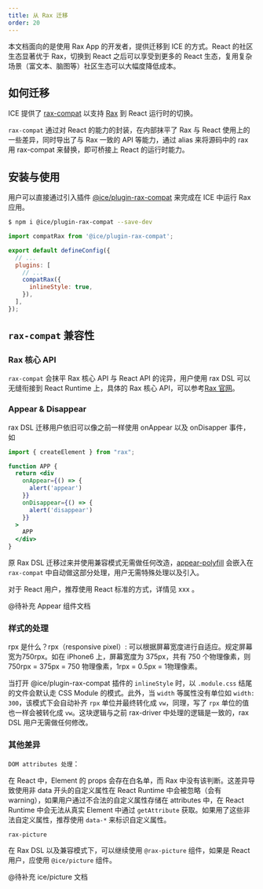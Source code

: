 ```yaml
---
title: 从 Rax 迁移
order: 20
---
```


本文档面向的是使用 Rax App 的开发者，提供迁移到 ICE 的方式。React 的社区生态显著优于 Rax，切换到 React 之后可以享受到更多的 React 生态，复用复杂场景（富文本、脑图等）社区生态可以大幅度降低成本。

## 如何迁移

ICE 提供了 [rax-compat](https://github.com/ice-lab/ice-next/tree/master/packages/rax-compat) 以支持 [Rax](https://github.com/alibaba/rax) 到 React 运行时的切换。

`rax-compat` 通过对 React 的能力的封装，在内部抹平了 Rax 与 React 使用上的一些差异，同时导出了与 Rax 一致的 API 等能力，通过 alias 来将源码中的 rax 用 rax-compat 来替换，即可桥接上 React 的运行时能力。

## 安装与使用

用户可以直接通过引入插件 [@ice/plugin-rax-compat](https://www.npmjs.com/package/@ice/plugin-rax-compat) 来完成在 ICE 中运行 Rax 应用。

```bash
$ npm i @ice/plugin-rax-compat --save-dev
```

```js
import compatRax from '@ice/plugin-rax-compat';

export default defineConfig({
  // ...
  plugins: [
    // ...
    compatRax({
      inlineStyle: true,
    }),
  ],
});
```

## `rax-compat` 兼容性

### Rax 核心 API

`rax-compat` 会抹平 Rax 核心 API 与 React API 的诧异，用户使用 rax DSL 可以无缝衔接到 React Runtime 上，具体的 Rax 核心 API，可以参考[Rax 官网](https://rax.js.org/docs/api/DOM)。

### Appear & Disappear

rax DSL 迁移用户依旧可以像之前一样使用 onAppear 以及 onDisapper 事件，如

```jsx
import { createElement } from "rax";

function APP {
  return <div
    onAppear={() => {
      alert('appear')
    }}
    onDisappear={() => {
      alert('disappear')
    }}
  >
    APP
  </div>
}
```

原 Rax DSL 迁移过来并使用兼容模式无需做任何改造，[appear-polyfill](https://www.npmjs.com/package/appear-polyfill) 会嵌入在 `rax-compat` 中自动做这部分处理，用户无需特殊处理以及引入。

对于 React 用户，推荐使用 React 标准的方式，详情见 xxx 。

@待补充 Appear 组件文档

### 样式的处理

rpx 是什么？rpx（responsive pixel）: 可以根据屏幕宽度进行自适应。规定屏幕宽为750rpx。如在 iPhone6 上，屏幕宽度为 375px，共有 750 个物理像素，则 750rpx = 375px = 750 物理像素，1rpx = 0.5px = 1物理像素。

当打开 @ice/plugin-rax-compat 插件的 `inlineStyle` 时，以 `.module.css` 结尾的文件会默认走 CSS Module 的模式。此外，当 `width` 等属性没有单位如 `width: 300`，该模式下会自动补齐 `rpx` 单位并最终转化成 `vw`，同理，写了 `rpx` 单位的值也一样会被转化成 `vw`。这块逻辑与之前 rax-driver 中处理的逻辑是一致的，rax DSL 用户无需做任何修改。

### 其他差异

`DOM attributes 处理`：

在 React 中，Element 的 props 会存在白名单，而 Rax 中没有该判断。这差异导致使用非 data 开头的自定义属性在 React Runtime 中会被忽略（会有 warning），如果用户通过不合法的自定义属性存储在 attributes 中，在 React Runtime 中会无法从真实 Element 中通过 `getAttribute` 获取。如果用了这些非法自定义属性，推荐使用 `data-*` 来标识自定义属性。

`rax-picture`

在 Rax DSL 以及兼容模式下，可以继续使用 `@rax-picture` 组件，如果是 React 用户，应使用 `@ice/picture` 组件。

@待补充 ice/picture 文档
